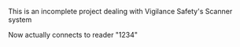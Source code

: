 This is an incomplete project dealing with Vigilance Safety's Scanner system

Now actually connects to reader "1234" 